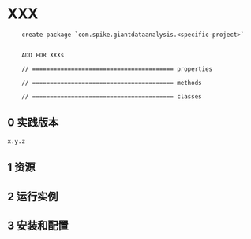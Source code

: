 # XXX

		create package `com.spike.giantdataanalysis.<specific-project>`


		ADD FOR XXXs

		// ======================================== properties

		// ======================================== methods

		// ======================================== classes

## 0 实践版本

	x.y.z

## 1 资源

## 2 运行实例

## 3 安装和配置
